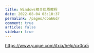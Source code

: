 ```yaml
---
title: Windows相关优质教程
date: 2022-08-04 03:10:37
permalink: /pages/dba66d/
comment: true
article: false
sidebar: true
---
```




https://www.yuque.com/itxia/help/cx0ra5




